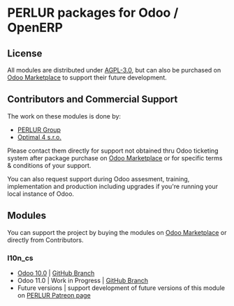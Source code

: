 # PERLUR packages for Odoo / OpenERP

## License
All modules are distributed under [AGPL-3.0](https://opensource.org/licenses/AGPL-3.0), but can also be purchased on [Odoo Marketplace](https://www.odoo.com/apps) to support their future development. 

## Contributors and Commercial Support
The work on these modules is done by:
* [PERLUR Group](https://www.perlur.cloud/)
* [Optimal 4 s.r.o.](https://www.optimal4.cz/)

Please contact them directly for support not obtained thru Odoo ticketing system after package purchase on [Odoo Marketplace](https://www.odoo.com/apps) or for specific terms & conditions of your support.

You can also request support during Odoo assesment, training, implementation and production including upgrades if you're running your local instance of Odoo.

## Modules
You can support the project by buying the modules on [Odoo Marketplace](https://www.odoo.com/apps) or directly from Contributors.

### l10n_cs
* [Odoo 10.0](https://www.odoo.com/apps/modules/10.0/l10n_cs/) | [GitHub Branch](https://github.com/PERLUR/odoo-packages/tree/10.0/l10n_cs)
* Odoo 11.0 | Work in Progress | [GitHub Branch](https://github.com/PERLUR/odoo-packages/tree/11.0/l10n_cs)
* Future versions | support development of future versions of this module on [PERLUR Patreon page](https://www.patreon.com/perlur)
